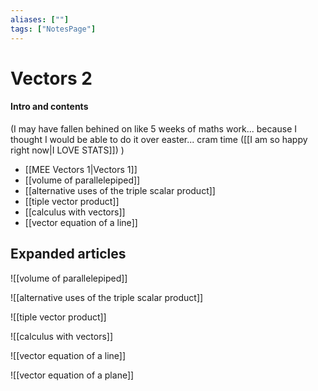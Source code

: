 ```yaml
---
aliases: [""]
tags: ["NotesPage"]
---
```


# Vectors 2

#### Intro and contents
(I may have fallen behined on like 5 weeks of maths work... because I thought I would be able to do it over easter... cram time ([[I am so happy right now|I LOVE STATS]]) )
- [[MEE Vectors 1|Vectors 1]]
- [[volume of parallelepiped]]
- [[alternative uses of the triple scalar product]]
- [[tiple vector product]]
- [[calculus with vectors]]
- [[vector equation of a line]]

## Expanded articles
![[volume of parallelepiped]]

![[alternative uses of the triple scalar product]]

![[tiple vector product]]

![[calculus with vectors]]

![[vector equation of a line]]

![[vector equation of a plane]]